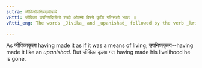 ```yaml
---
sutra: जीविकोपनिषदावौपम्ये
vRtti: जीविका उपनिषदित्येतौ शब्दौ औपम्ये विषये कृञि गतिसंज्ञौ भवतः ॥
vRtti_eng: The words _Jivika_ and _upanishad_ followed by the verb _kri_ are called _gati_ when used in the sense 'of likeness or resemblance.'

---
```

As जीविकाकृत्य having made it as if it was a means of living; उपनिषत्कृत्य--having made it like an _upanishad_. But जीविका कृत्वा गतः having made his livelihood he is gone.